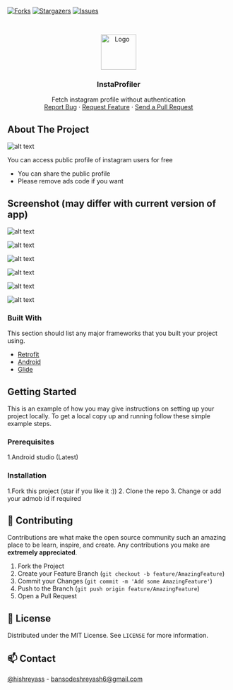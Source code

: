[![Forks][forks-shield]][forks-url]
[![Stargazers][stars-shield]][stars-url]
[![Issues][issues-shield]][issues-url]



<!-- PROJECT LOGO -->
<br />
<p align="center">
  <a href="https://github.com/sane-droid/InstaProfiler/">
    <img src="./1629199531961.jpg" alt="Logo" width="80" height="80">
  </a>

  <h3 align="center">InstaProfiler</h3>

  <p align="center">
  Fetch instagram profile without authentication
    <br />
    <a href="https://github.coms/sane-droid/InstaProfiler/issues">Report Bug</a>
    ·
    <a href="https://github.com//sane-droid/InstaProfiler/issues">Request Feature</a>
    ·
    <a href="https://github.com//sane-droid/InstaProfiler/pulls">Send a Pull Request</a>
  </p>
</p>

<!-- ABOUT THE PROJECT -->
## About The Project

![alt text](https://github.com/sane-droid/InstaProfiler/blob/master/0.jpg)


You can access public profile of instagram users for free

* You can share the public profile
* Please remove ads code if you want 


## Screenshot (may differ with current version of app)

![alt text](https://github.com/sane-droid/InstaProfiler/blob/master/1.jpg)

![alt text](https://github.com/sane-droid/InstaProfiler/blob/master/2.jpg)

![alt text](https://github.com/sane-droid/InstaProfiler/blob/master/3.jpg)

![alt text](https://github.com/sane-droid/InstaProfiler/blob/master/4.jpg)

![alt text](https://github.com/sane-droid/InstaProfiler/blob/master/5.jpg)

![alt text](https://github.com/sane-droid/InstaProfiler/blob/master/6.jpg)


### Built With
This section should list any major frameworks that you built your project using.
* [Retrofit](https://square.github.io/retrofit/)
* [Android](https://developer.android.com/jetpack)
* [Glide](https://bumptech.github.io/glide/)


<!-- GETTING STARTED -->
## Getting Started

This is an example of how you may give instructions on setting up your project locally.
To get a local copy up and running follow these simple example steps.

### Prerequisites

1.Android studio (Latest)

### Installation

1.Fork this project (star if you like it :))
2. Clone the repo
3. Change or add your admob id if required


<!-- CONTRIBUTING -->
## 🤝 Contributing

Contributions are what make the open source community such an amazing place to be learn, inspire, and create. Any contributions you make are **extremely appreciated**.

1. Fork the Project
2. Create your Feature Branch (`git checkout -b feature/AmazingFeature`)
3. Commit your Changes (`git commit -m 'Add some AmazingFeature'`)
4. Push to the Branch (`git push origin feature/AmazingFeature`)
5. Open a Pull Request



<!-- LICENSE -->
## 📝 License

Distributed under the MIT License. See `LICENSE` for more information.



<!-- CONTACT -->
## 📫 Contact

[@hishreyass](https://twitter.com/hishreyass) - bansodeshreyash6@gmail.com




<!-- MARKDOWN LINKS & IMAGES -->
<!-- https://www.markdownguide.org/basic-syntax/#reference-style-links -->
[forks-shield]: https://img.shields.io/github/forks/sane-droid/InstaProfiler?style=for-the-badge
[forks-url]: https://github.com/sane-droid/InstaProfiler/network/members
[stars-shield]: https://img.shields.io/github/stars/sane-droid/InstaProfiler?style=for-the-badge
[stars-url]: https://github.com/sane-droid/InstaProfiler/stargazers
[issues-shield]: https://img.shields.io/github/issues/sane-droid/InstaProfiler?style=for-the-badge
[issues-url]: https://github.com/sane-droid/InstaProfiler/issues
